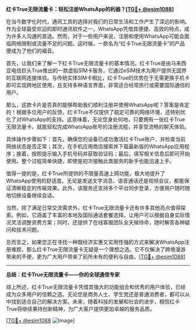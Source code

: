 **红卡True无限流量卡：轻松注册WhatsApp的利器？[[TG💪+ @esim1088](https://t.me/s/esim1088)]**

在当今数字化时代，通讯工具的选择对我们的日常生活和工作产生了深远的影响。作为全球最受欢迎的即时通讯软件之一，WhatsApp凭借其便捷、高效的特点，成为许多人沟通的首选。然而，对于一些用户来说，注册和使用WhatsApp可能会面临网络限制或流量不足的问题。这时候，一款名为“红卡True无限流量卡”的产品便成为了他们的福音。

首先，让我们来了解一下红卡True无限流量卡的基本情况。红卡True是由马来西亚电信巨头True推出的一款虚拟SIM卡服务，它通过eSIM技术为用户提供无国界的互联网连接体验。与传统实体SIM卡相比，红卡True的优势在于无需更换手机卡即可实现跨地区使用，且支持多种语言界面，非常适合经常旅行或需要国际通信的用户。

那么，这款卡片是否真的能够帮助我们顺利注册并使用WhatsApp呢？答案是肯定的！根据多位用户的反馈，红卡True不仅提供了稳定可靠的网络环境，还特别优化了对WhatsApp的支持。这意味着，无论您身处何地，只要拥有一张红卡True无限流量卡，就能轻松完成WhatsApp账号的注册流程，并享受流畅的聊天体验。

具体操作步骤如下：首先，确保您的设备已成功激活红卡True账户，并检查当前网络状态是否正常；其次，在手机应用商店搜索并下载最新版的WhatsApp应用程序；接着，按照提示输入手机号码并获取验证码；最后，填写相关信息后即可开始使用。整个过程简单快捷，即使是初次接触此类服务的新手也能迅速上手。

值得一提的是，红卡True所提供的不限量高速上网功能，极大地提升了WhatsApp使用的舒适度。无论是发送文字消息、语音通话还是视频会议，都能保证清晰稳定的传输效果。此外，该服务还支持多个平台同步登录，方便用户随时随地切换设备继续会话。

当然，除了满足日常交流需求外，红卡True无限流量卡还有许多其他亮点值得探索。例如，它涵盖了丰富的本地及国际通话套餐选择，让用户可以根据自身实际情况灵活调整资费方案；同时，还提供了在线客服团队全天候待命，随时解答各种疑问和技术问题。

总而言之，如果您正在寻找一种既经济实惠又实用性强的方式来解决WhatsApp注册难题，那么红卡True无限流量卡无疑是一个理想之选。它不仅解决了跨境漫游带来的不便，更为广大用户带来了前所未有的便利与自由。[[TG💪+ @esim1088](https://t.me/s/esim1088)]

---

**总结：红卡True无限流量卡——你的全球通信专家**

综上所述，红卡True无限流量卡凭借其强大的功能组合和优秀的用户体验，已经成为众多用户的信赖之选。无论您是商务人士、学生党还是普通消费者，都可以从中找到适合自己的解决方案。未来，随着科技的发展和社会的进步，相信红卡True将继续秉持创新精神，为广大客户提供更加卓越的服务品质。

[[TG💪+ @esim1088](https://t.me/s/esim1088) ![Image](https://i.postimg.cc/4NQfJmqS/Snipaste-2025-05-13-00-14-12.png)]